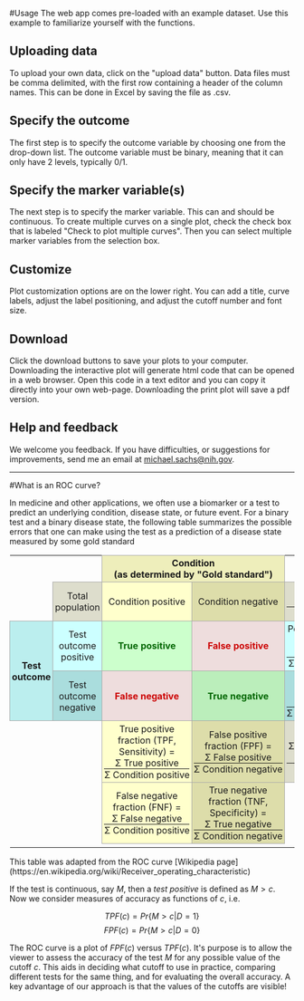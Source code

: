 


#Usage
The web app comes pre-loaded with an example dataset. Use this example to familiarize yourself with the functions. 

## Uploading data
To upload your own data, click on the "upload data" button. Data files must be comma delimited, with the first row containing a header of the column names. This can be done in Excel by saving the file as .csv. 

## Specify the outcome
The first step is to specify the outcome variable by choosing one from the drop-down list. The outcome variable must be binary, meaning that it can only have 2 levels, typically 0/1. 

## Specify the marker variable(s)
The next step is to specify the marker variable. This can and should be continuous. To create multiple curves on a single plot, check the check box that is labeled "Check to plot multiple curves". Then you can select multiple marker variables from the selection box. 

## Customize
Plot customization options are on the lower right. You can add a title, curve labels, adjust the label positioning, and adjust the cutoff number and font size. 

## Download
Click the download buttons to save your plots to your computer. Downloading the interactive plot will generate html code that can be opened in a web browser. Open this code in a text editor and you can copy it directly into your own web-page. Downloading the print plot will save a pdf version. 

## Help and feedback

We welcome you feedback. If you have difficulties, or suggestions for improvements, send me an email at michael.sachs@nih.gov. 

<hr/>

#What is an ROC curve?

In medicine and other applications, we often use a biomarker or a test to predict an underlying condition, disease state, or future event. For a binary test and a binary disease state, the following table summarizes the possible errors that one can make using the test as a prediction of a disease state measured by some gold standard

<style>
td { border: 1px #aaa solid;
     padding: .2em; 
     }
</style>

<table align="center" style="text-align:center; border:1px; background:transparent; font-size: medium;">
<tr>
<td colspan="2" style="border:none;"></td>
<td colspan="2" style="background:#eeeebb;"><b>Condition<br />
(as determined by "Gold standard")</b></td>
</tr>
<tr>
<td style="border:none;"></td>
<td style="background:#ddddcc;">Total population</td>
<td style="background:#ffffcc;">Condition positive</td>
<td style="background:#ddddaa;">Condition negative</td>
<td style="background:#ddddcc;">Prevalence =<br />
Σ&#160;Condition positive
<div style="border-top:1px solid;">Σ&#160;Total population</div>
</td>
</tr>
<tr>
<td rowspan="2" style="background:#bbeeee;"><b>Test<br />
outcome</b></td>
<td style="background:#ccffff;">Test<br />
outcome<br />
positive</td>
<td style="background:#ccffcc;"><span style="color:#006600;"><b>True positive</b></span></td>
<td style="background:#eedddd;"><span style="color:#cc0000;"><b>False positive</b></span><br />
</td>
<td style="background:#ccffff;"> Positive predictive value (PPV) =<br />
Σ True positive
<div style="border-top:1px solid;">Σ&#160;Test&#160;outcome&#160;positive</div>
</td>
</tr>
<tr>
<td style="background:#aadddd;">Test<br />
outcome<br />
negative</td>
<td style="background:#eedddd;"><span style="color:#cc0000;"><b>False negative</b></span><br />
</td>
<td style="background:#bbeebb;"><span style="color:#006600;"><b>True negative</b></span></td>
<td style="background:#aadddd;">Negative predictive value (NPV) =<br />
Σ True negative
<div style="border-top:1px solid;">Σ&#160;Test&#160;outcome&#160;negative</div>
</td>
</tr>
<tr>
<td style="border:none;"></td>
<td style="border:none;"></td>
<td style="background:#ffffcc;">True positive fraction (TPF, Sensitivity) =<br />
Σ True positive
<div style="border-top:1px solid;">Σ&#160;Condition&#160;positive</div>
</td>
<td style="background:#ddddaa;">False positive fraction (FPF) =<br />
Σ False positive
<div style="border-top:1px solid;">Σ&#160;Condition&#160;negative</div>
</td>
<td style="background:#ddddcc;">Accuracy (ACC) =<br />
Σ&#160;True positive + Σ True negative
<div style="border-top:1px solid;">Σ&#160;Total population</div>
</td>
</tr>
<tr>
<td style="border:none;"></td>
<td style="border:none;"></td>
<td style="background:#ffffcc;">False negative fraction (FNF) =<br />
Σ False negative
<div style="border-top:1px solid;">Σ&#160;Condition&#160;positive</div>
</td>
<td style="background:#ddddaa;">True negative fraction</a> (TNF, Specificity) =<br />
Σ True negative
<div style="border-top:1px solid;">Σ&#160;Condition&#160;negative</div>
</td>
</tr>
<tr>
<td style="border:none;"></td>
</tr>
</table>
This table was adapted from the ROC curve [Wikipedia page](https://en.wikipedia.org/wiki/Receiver_operating_characteristic)


If the test is continuous, say $M$, then a *test positive* is defined as $M > c$. Now we consider measures of accuracy as functions of $c$, i.e.

$$ TPF(c) = Pr\{M > c | D = 1\} $$
$$ FPF(c) = Pr\{M > c | D = 0\} $$

The ROC curve is a plot of $FPF(c)$ versus $TPF(c)$. It's purpose is to allow the viewer to assess the accuracy of the test $M$ for any possible value of the cutoff $c$. This aids in deciding what cutoff to use in practice, comparing different tests for the same thing, and for evaluating the overall accuracy. A key advantage of our approach is that the values of the cutoffs are visible! 

